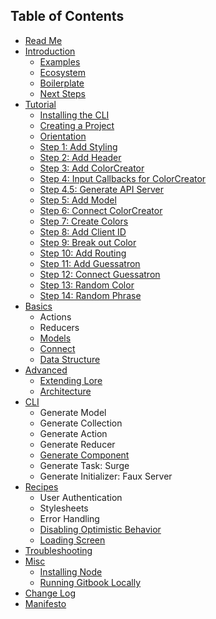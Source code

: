 ## Table of Contents

* [Read Me](/README.md)
* [Introduction](/docs/introduction/README.md)
  * [Examples](/docs/introduction/Examples.md)
  * [Ecosystem](/docs/introduction/Ecosystem.md)
  * [Boilerplate](/docs/introduction/Boilerplate.md)
  * [Next Steps](/docs/introduction/NextSteps.md)
* [Tutorial](/docs/tutorial/README.md)
  * [Installing the CLI](/docs/tutorial/Step0a.md)
  * [Creating a Project](/docs/tutorial/Step0b.md)
  * [Orientation](/docs/tutorial/Step0c.md)
  * [Step 1: Add Styling](/docs/tutorial/Step1.md)
  * [Step 2: Add Header](/docs/tutorial/Step2.md)
  * [Step 3: Add ColorCreator](/docs/tutorial/Step3.md)
  * [Step 4: Input Callbacks for ColorCreator](/docs/tutorial/Step4.md)
  * [Step 4.5: Generate API Server](/docs/tutorial/Step4-5.md)
  * [Step 5: Add Model](/docs/tutorial/Step5.md)
  * [Step 6: Connect ColorCreator](/docs/tutorial/Step6.md)
  * [Step 7: Create Colors](/docs/tutorial/Step7.md)
  * [Step 8: Add Client ID](/docs/tutorial/Step8.md)
  * [Step 9: Break out Color](/docs/tutorial/Step9.md)
  * [Step 10: Add Routing](/docs/tutorial/Step10.md)
  * [Step 11: Add Guessatron](/docs/tutorial/Step11.md)
  * [Step 12: Connect Guessatron](/docs/tutorial/Step12.md)
  * [Step 13: Random Color](/docs/tutorial/Step13.md)
  * [Step 14: Random Phrase](/docs/tutorial/Step14.md)
* [Basics](/docs/basics/README.md)
  * Actions
  * Reducers
  * [Models](/docs/basics/Models.md)
  * [Connect](/docs/basics/Connect.md)
  * [Data Structure](/docs/basics/DataStructure.md)
* [Advanced](/docs/advanced/README.md)
  * [Extending Lore](/docs/advanced/Extending.md)
  * [Architecture](/docs/advanced/Architecture.md)
* [CLI](/docs/cli/README.md)
  * Generate Model
  * Generate Collection
  * Generate Action
  * Generate Reducer
  * [Generate Component](/docs/cli/GenerateComponent.md)
  * Generate Task: Surge
  * Generate Initializer: Faux Server
* [Recipes](/docs/recipes/README.md)
  * User Authentication
  * Stylesheets
  * Error Handling
  * [Disabling Optimistic Behavior](/docs/recipes/DisablingOptimisticBehavior.md)
  * [Loading Screen](/docs/recipes/LoadingScreen.md)
* [Troubleshooting](/docs/Troubleshooting.md)
* [Misc](/docs/misc/README.md)
  * [Installing Node](/docs/misc/InstallingNode.md)
  * [Running Gitbook Locally](/docs/misc/Gitbook.md)
* [Change Log](/CHANGELOG.md)
* [Manifesto](/Manifesto.md)
